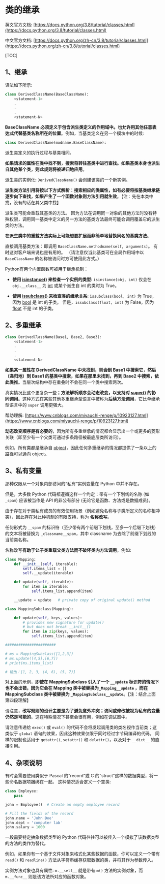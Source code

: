 # 类的继承

英文官方文档: [https://docs.python.org/3.8/tutorial/classes.html](https://docs.python.org/3.8/tutorial/classes.html)

中文官方文档: [https://docs.python.org/zh-cn/3.8/tutorial/classes.html](https://docs.python.org/zh-cn/3.8/tutorial/classes.html)


[TOC]


## 1、继承

语法如下所示:

```python
class DerivedClassName(BaseClassName):
    <statement-1>
    .
    .
    .
    <statement-N>
```

**BaseClassName 必须定义于包含派生类定义的作用域中。也允许用其他任意表达式代替基类名称所在的位置**。例如，当基类定义在另一个模块中的时候:

```python
class DerivedClassName(modname.BaseClassName):
```

派生类定义的执行过程与基类相同。

**如果请求的属性在类中找不到，搜索将转往基类中进行查找。如果基类本身也派生自其他某个类，则此规则将被递归地应用**。

派生类的实例化: `DerivedClassName()` 会创建该类的一个新实例。 

**派生类方法引用将按以下方式解析：搜索相应的类属性，如有必要将按基类继承链逐步向下查找，如果产生了一个函数对象则方法引用就生效**。【注：先在本类中找，没有的话在其父类中找】

派生类可能会重载其基类的方法。 因为方法在调用同一对象的其他方法时没有特殊权限，调用同一基类中定义的另一方法的基类方法最终可能会调用覆盖它的派生类的方法。 

**在派生类中的重载方法实际上可能想要扩展而非简单地替换同名的基类方法**。 

直接调用基类方法：即调用 `BaseClassName.methodname(self, arguments)`。 有时这对客户端来说也是有用的。 （请注意仅当此基类可在全局作用域中以 `BaseClassName` 的名称被访问时方可使用此方式。）

Python有两个内置函数可被用于继承机制：

- **使用 [isinstance()](https://docs.python.org/zh-cn/3.8/library/functions.html#isinstance) 来检查一个实例的类型**: `isinstance(obj, int)` 仅会在 `obj.__class__` 为 [int](https://docs.python.org/zh-cn/3.8/library/functions.html#int) 或某个派生自 int 的类时为 True。

- **使用 [issubclass()](https://docs.python.org/zh-cn/3.8/library/functions.html#issubclass) 来检查类的继承关系**: `issubclass(bool, int)` 为 True，因为 [bool](https://docs.python.org/zh-cn/3.8/library/functions.html#bool) 是 int 的子类。 但是，`issubclass(float, int)` 为 False，因为 [float](https://docs.python.org/zh-cn/3.8/library/functions.html#float) 不是 int 的子类。

## 2、多重继承

```python
class DerivedClassName(Base1, Base2, Base3):
    <statement-1>
    .
    .
    .
    <statement-N>
```

**如果某一属性在 DerivedClassName 中未找到，则会到 Base1 中搜索它，然后（递归地）到 Base1 的基类中搜索，如果在那里未找到，再到 Base2 中搜索，依此类推**。当层次结构中存在重叠时不会在同一个类中搜索两次。

真实情况比这个更复杂一些；**方法解析顺序会动态改变，以支持对 [super()](https://docs.python.org/zh-cn/3.8/library/functions.html#super) 的协同调用**。这种方式在某些其他多重继承型语言中被称为**后续方法调用**，它比单继承型语言中的 `super` 调用更强大。

帮助理解: [https://www.cnblogs.com/miyauchi-renge/p/10923127.html](https://www.cnblogs.com/miyauchi-renge/p/10923127.html)

**动态改变顺序是有必要的**，因为所有多重继承的情况都会显示出一个或更多的菱形关联（即至少有一个父类可通过多条路径被最底层类所访问）。 

例如，所有类都是继承自 [object](https://docs.python.org/zh-cn/3.8/library/functions.html#object)，因此任何多重继承的情况都提供了一条以上的路径可以通向 object。 


## 3、私有变量

那种仅限从一个对象内部访问的“私有”实例变量在 Python 中并不存在。 

但是，大多数 Python 代码都遵循这样一个约定：带有一个下划线的名称 (如 `_spam`) 应该被当作是 API 的非公有部分 (无论它是函数、方法或是数据成员)。

由于存在对于类私有成员的有效使用场景（例如避免名称与子类所定义的名称相冲突），因此存在对此种机制的有限支持，称为 **名称改写**。 

任何形式为 `__spam` 的标识符（至少带有两个前缀下划线，至多一个后缀下划线）的文本将被替换为 `_classname__spam`，其中 classname 为去除了前缀下划线的当前类名称。

名称改写**有助于让子类重载父类方法而不破坏类内方法调用**。例如:

```python
class Mapping:
    def __init__(self, iterable):
        self.items_list = []
        self.__update(iterable)

    def update(self, iterable):
        for item in iterable:
            self.items_list.append(item)

    __update = update   # private copy of original update() method

class MappingSubclass(Mapping):

    def update(self, keys, values):
        # provides new signature for update()
        # but does not break __init__()
        for item in zip(keys, values):
            self.items_list.append(item)

#######################

# ms = MappingSubclass([1,2,3])
# ms.update([4,5],[6,7])
# print(ms.items_list)

# 输出：[1, 2, 3, (4, 6), (5, 7)]
```

对上面的示例，**即使在 MappingSubclass 引入了一个 `__update` 标识符的情况下也不会出错，因为它会在 Mapping 类中被替换为`_Mapping__update` ，而在 MappingSubclass 类中被替换为 `_MappingSubclass__update`**。【注：结合上面第四段理解】

请注意，**改写规则的设计主要是为了避免意外冲突；访问或修改被视为私有的变量仍然是可能的**。这在特殊情况下甚至会很有用，例如在调试器中。

请注意传递给 `exec()` 或 `eval()` 的代码不会将发起调用类的类名视作当前类；这类似于 `global` 语句的效果，因此这种效果仅限于同时经过字节码编译的代码。 同样的限制也适用于 `getattr()`, `setattr()` 和 `delattr()`，以及对于 `__dict__` 的直接引用。

## 4、杂项说明

有时会需要使用类似于 Pascal 的“record”或 C 的“struct”这样的数据类型，将一些命名数据项捆绑在一起。 这种情况适合定义一个空类:

```python
class Employee:
    pass

john = Employee()  # Create an empty employee record

# Fill the fields of the record
john.name = 'John Doe'
john.dept = 'computer lab'
john.salary = 1000
```

一段需要特定抽象数据类型的 Python 代码往往可以被传入一个模拟了该数据类型的方法的类作为替代。

例如，如果你有一个基于文件对象来格式化某些数据的函数，你可以定义一个带有 `read()` 和 `readline()` 方法从字符串缓存获取数据的类，并将其作为参数传入。

实例方法对象也具有属性: `m.__self__` 就是带有 `m()` 方法的实例对象，而 `m.__func__` 则是该方法所对应的函数对象。